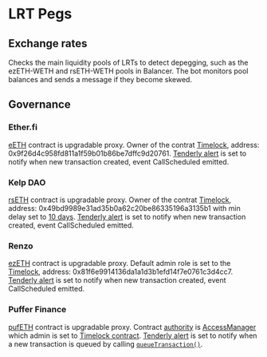 # LRT Pegs

## Exchange rates

Checks the main liquidity pools of LRTs to detect depegging, such as the ezETH-WETH and rsETH-WETH pools in Balancer. The bot monitors pool balances and sends a message if they become skewed.

## Governance

### Ether.fi

[eETH](https://etherscan.io/address/0x35fA164735182de50811E8e2E824cFb9B6118ac2) contract is upgradable proxy. Owner of the contrat [Timelock](https://etherscan.io/address/0x35fA164735182de50811E8e2E824cFb9B6118ac2#readProxyContract#F10), address: 0x9f26d4c958fd811a1f59b01b86be7dffc9d20761. [Tenderly alert](https://dashboard.tenderly.co/yearn/sam/alerts/rules/9be6d06d-83a1-46be-bb1a-4bbaa813ef52) is set to notify when new transaction created, event CallScheduled emitted.

### Kelp DAO

[rsETH](https://etherscan.io/address/0xA1290d69c65A6Fe4DF752f95823fae25cB99e5A7#code) contract is upgradable proxy. Owner of the contrat [Timelock](https://etherscan.io/address/0x49bd9989e31ad35b0a62c20be86335196a3135b1), address: 0x49bd9989e31ad35b0a62c20be86335196a3135b1 with min delay set to [10 days](https://etherscan.io/address/0x49bd9989e31ad35b0a62c20be86335196a3135b1#readContract#F6). [Tenderly alert](https://dashboard.tenderly.co/yearn/sam/alerts/rules/c8108fff-b1f4-4cb0-abd3-c37ad541e6aa) is set to notify when new transaction created, event CallScheduled emitted.

### Renzo

[ezETH](https://etherscan.io/address/0xbf5495Efe5DB9ce00f80364C8B423567e58d2110#code) contract is upgradable proxy. Default admin role is set to the [Timelock](https://etherscan.io/address/0x4994EFc62101A9e3F885d872514c2dC7b3235849#readProxyContract#F17), address: 0x81f6e9914136da1a1d3b1efd14f7e0761c3d4cc7. [Tenderly alert](https://dashboard.tenderly.co/yearn/sam/alerts/rules/65153e56-1f79-45a2-8453-b61beeeab411) is set to notify when new transaction created, event CallScheduled emitted.

### Puffer Finance

[pufETH](https://etherscan.io/address/0xD9A442856C234a39a81a089C06451EBAa4306a72#readProxyContract) contract is upgradable proxy. Contract [authority](https://etherscan.io/address/0xD9A442856C234a39a81a089C06451EBAa4306a72#readProxyContract#F7) is [AccessManager](https://etherscan.io/address/0x8c1686069474410E6243425f4a10177a94EBEE11#code) which admin is set to [Timelock contract](https://etherscan.io/address/0x3C28B7c7Ba1A1f55c9Ce66b263B33B204f2126eA). [Tenderly alert](https://dashboard.tenderly.co/yearn/sam/alerts/rules/f6654146-08d0-4a83-917a-23233be2314e) is set to notify when a new transaction is queued by calling [`queueTransaction()`](https://etherscan.io/address/0x3C28B7c7Ba1A1f55c9Ce66b263B33B204f2126eA#writeContract#F5).
